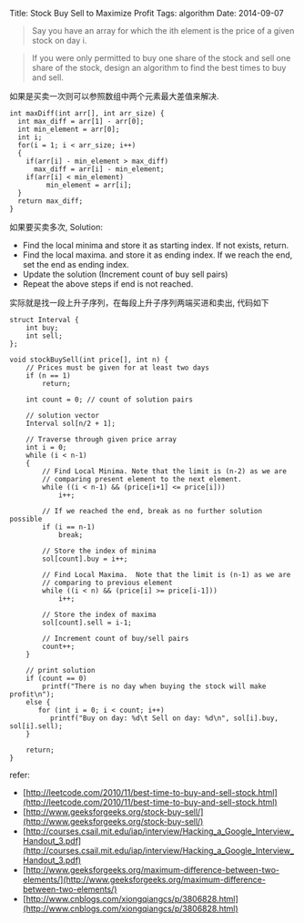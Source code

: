 Title: Stock Buy Sell to Maximize Profit 
Tags: algorithm
Date: 2014-09-07

>Say you have an array for which the ith element is the price of a given stock on day i.

>If you were only permitted to buy one share of the stock and sell one share of the stock, design an algorithm to find the best times to buy and sell.

如果是买卖一次则可以参照数组中两个元素最大差值来解决.

    int maxDiff(int arr[], int arr_size) {
      int max_diff = arr[1] - arr[0];
      int min_element = arr[0];
      int i;
      for(i = 1; i < arr_size; i++)
      {       
        if(arr[i] - min_element > max_diff)                               
          max_diff = arr[i] - min_element;
        if(arr[i] < min_element)
             min_element = arr[i];                     
      }
      return max_diff;
    }

如果要买卖多次, Solution:
- Find the local minima and store it as starting index. If not exists, return.
- Find the local maxima. and store it as ending index. If we reach the end, set the end as ending index.
- Update the solution (Increment count of buy sell pairs)
- Repeat the above steps if end is not reached.

实际就是找一段上升子序列，在每段上升子序列两端买进和卖出, 代码如下

    struct Interval {
        int buy;
        int sell;
    };

    void stockBuySell(int price[], int n) {
        // Prices must be given for at least two days
        if (n == 1)
            return;
     
        int count = 0; // count of solution pairs
     
        // solution vector
        Interval sol[n/2 + 1];
     
        // Traverse through given price array
        int i = 0;
        while (i < n-1)
        {
            // Find Local Minima. Note that the limit is (n-2) as we are
            // comparing present element to the next element. 
            while ((i < n-1) && (price[i+1] <= price[i]))
                i++;
     
            // If we reached the end, break as no further solution possible
            if (i == n-1)
                break;
     
            // Store the index of minima
            sol[count].buy = i++;
     
            // Find Local Maxima.  Note that the limit is (n-1) as we are
            // comparing to previous element
            while ((i < n) && (price[i] >= price[i-1]))
                i++;
     
            // Store the index of maxima
            sol[count].sell = i-1;
     
            // Increment count of buy/sell pairs
            count++;
        }
     
        // print solution
        if (count == 0)
            printf("There is no day when buying the stock will make profit\n");
        else {
           for (int i = 0; i < count; i++)
              printf("Buy on day: %d\t Sell on day: %d\n", sol[i].buy, sol[i].sell);
        }
     
        return;
    }

refer:

- [http://leetcode.com/2010/11/best-time-to-buy-and-sell-stock.html](http://leetcode.com/2010/11/best-time-to-buy-and-sell-stock.html)
- [http://www.geeksforgeeks.org/stock-buy-sell/](http://www.geeksforgeeks.org/stock-buy-sell/)
- [http://courses.csail.mit.edu/iap/interview/Hacking_a_Google_Interview_Handout_3.pdf](http://courses.csail.mit.edu/iap/interview/Hacking_a_Google_Interview_Handout_3.pdf)
- [http://www.geeksforgeeks.org/maximum-difference-between-two-elements/](http://www.geeksforgeeks.org/maximum-difference-between-two-elements/)
- [http://www.cnblogs.com/xiongqiangcs/p/3806828.html](http://www.cnblogs.com/xiongqiangcs/p/3806828.html)
